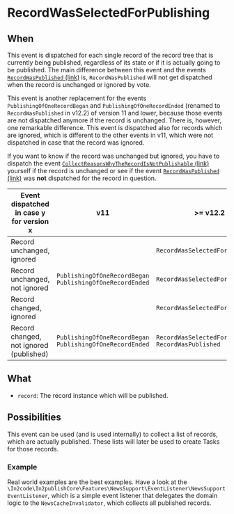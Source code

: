 # RecordWasSelectedForPublishing

## When

This event is dispatched for each single record of the record tree that is currently being published, regardless of its
state or if it is actually going to be published. The main difference between this event and the
events [`RecordWasPublished` (link)](RecordWasPublished.md) is, `RecordWasPublished` will not get dispatched when the
record is unchanged or ignored by vote.

This event is another replacement for the events `PublishingOfOneRecordBegan` and `PublishingOfOneRecordEnded` (renamed
to `RecordWasPublished` in v12.2) of version 11 and lower, because those events are not dispatched anymore if the record
is unchanged. There is, however, one remarkable difference. This event is dispatched also for records which are
ignored, which is different to the other events in v11, which were not dispatched in case that the record was ignored.

If you want to know if the record was unchanged but ignored, you have to dispatch the
event [`CollectReasonsWhyTheRecordIsNotPublishable` (link)](CollectReasonsWhyTheRecordIsNotPublishable.md) yourself if
the record is unchanged or see if the event [`RecordWasPublished` (link)](RecordWasPublished.md) was **not** dispatched
for the record in question.

| Event dispatched in case y for version x | v11                                                           | >= v12.2                                                  |
|------------------------------------------|---------------------------------------------------------------|-----------------------------------------------------------|
| Record unchanged, ignored                |                                                               | `RecordWasSelectedForPublishing`                          |
| Record unchanged, not ignored            | `PublishingOfOneRecordBegan`<br/>`PublishingOfOneRecordEnded` | `RecordWasSelectedForPublishing`                          |
| Record changed, ignored                  |                                                               | `RecordWasSelectedForPublishing`                          |
| Record changed, not ignored (published)  | `PublishingOfOneRecordBegan`<br/>`PublishingOfOneRecordEnded` | `RecordWasSelectedForPublishing`<br/>`RecordWasPublished` |

## What

* `record`: The record instance which will be published.

## Possibilities

This event can be used (and is used internally) to collect a list of records, which are actually published. These lists
will later be used to create Tasks for those records.

### Example

Real world examples are the best examples. Have a look at the
`\In2code\In2publishCore\Features\NewsSupport\EventListener\NewsSupportEventListener`, which is a simple event listener
that delegates the domain logic to the `NewsCacheInvalidator`, which collects all published records.
